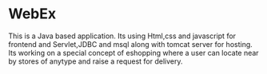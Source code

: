 # WebEx
This is a Java based application.
Its using Html,css and javascript for frontend and Servlet,JDBC and msql along with tomcat server for hosting.
Its working on a special concept of eshopping where a user can locate near by stores of anytype and raise a request for delivery.
